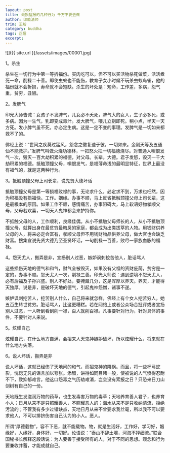 ```yaml
---
layout: post
title: 最损福报的几种行为 千万不要去做
author: 印能法师
trim: 王盼
category: buddha
tags: 正信
excerpt:
---
```


![]({{ site.url }}/assets/images/00001.jpg)

1。杀生

杀生在一切行为中第一等折福份。买肉吃可以，但不可以买活物杀死做菜，活活煮死一命，削禄二十善。即使虫蚁也不能伤，教育子女小时候不玩杀虫蚁鸟雀，他的福份就不会折损，寿命就不会短缺。杀生的坏处是：短命，工作差，多病，怨气重，贫穷，丑陋。

2。发脾气

印光大师告诫：女孩子不发脾气，儿女必不夭死，脾气大的女人，生子必多死，或多病。因为一生气，乳即变成毒汁。发大脾气，喂儿立刻即死。稍小点，半天一天方死。发小脾气虽不死，亦必定生病。这是一定不变的事理。发脾气是一切如来都救不了的。

佛经上说：“世间之疾莫过猛风，怨念之徵复速于彼，一切如来。金刚天等及五通仙不能救护。”发脾气叫做火烧功德林，一把怒火把一切福德烧尽。对普通人嗔恨发气一次，毁灭一百大劫积累的福德，对父母。长辈。大德。君子发怒，毁灭一千大劫积累的福德。抵触顶撞父母，嗔恨发气，是福薄命浅的最明显特征，世界上最没有福气的，就是这两种行为。

3。抵触顶撞父母上司长辈，说先贤大德坏话

抵触顶撞父母是第一等损福败禄的事，无论求什么，必定求不到，万求也枉然，因为积福没有损福快。工作。姻缘。办事不顺，马上反省抵触顶撞父母上司长辈，这是最根本的原因。如果工作不顺，感情痛苦，办事阻碍大，马上软语好物孝顺父母，父母若欢喜，一切天人鬼神都会来护持你。

不抵触父母的人，工作顺利，良缘佳偶。从小不抵触父母师长的人，从小不抵触顶撞父母，就算出身在最贫穷最晦戾的家庭，都会成为出类拔萃的人物。用钱财供养父母的人，将来必定会富有，孝顺父母但不用钱财物品供养父母，做大官也会缺乏财富。搜集宣说先贤大德乃至圣贤坏话，一句削禄一百善，败尽一家族血脉的福禄。

4。怨天尤人，搬弄是非，宣扬别人过恶，嫉妒讽刺挖苦他人，脏话骂人

这些损伤天地的德气和和气，财气全被毁灭，如果没有父祖的资财庇荫，贫穷是一定的，办事不顺。怨天尤人一次，削禄三善。印光大师说：遇到逆境不怨天尤人，必有后福及子孙兴盛。别人不好处，要掩藏几分，这是浑厚以养天。养天，才能得天独厚。说是非，是破坏天地的德气，引起鬼神怨憎，诸事不遂。

嫉妒讽刺挖苦人，挖苦别人什么，自己将来就怎样，佛经上有个女人挖苦穷人，她五百生转世贫穷。脏话骂人，比这更糟糕。若在网络上或者公众场合批评或者宣扬别人过恶，一人听到看到削一禄，百人就削百禄。凡事要针对行为，针对具体的事件，不要针对人来说。

5。炫耀自己

炫耀自己，在什么地方自满，会招来人天鬼神嫉妒破坏，所以炫耀什么，将来就在什么地方失落。

6。说人坏话，搬弄是非

说人坏话，这就已经伤了天地间的和气，而招鬼神的降祸。而且，将一些杯弓蛇影，恍惚无凭的谣言加以夸张。添醋，讲得如同目睹一般，使被说的人气愤得忍耐不下，致抑郁难言。他这口怨毒之气历劫难消，岂会没有索报之日？只恐来日刀山剑树有自己的一份。

天地既生发滋润万物的药草，也生发毒害万物的毒草；天地养育善人君子，也养育小人；日月从来不是只照耀善人，不照耀恶人的；海水从来不是只收纳清流，拒绝污流的；不管我有多少过错缺点，天地日月从来不曾要求我丝毫，所以我不可以要求他人，不可以排挤伤害自己认为的小人。恶人。

所谓“厚德载物”，容不下恶，就不能载物。物，就是生活好，工作好，学习好，姻缘好，人缘好，身体好，一切好。论语说：“泰山不辞土壤，河海不择细流。”联合国秘书长解释这段话说：为人要善于接受所有的人，对于不同的思想。观念和行为要兼收并蓄，才能成就自己。
